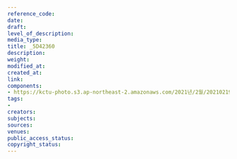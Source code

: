 ```yaml
---
reference_code: 
date: 
draft: 
level_of_description: 
media_type: 
title: _5D42360
description: 
weight: 
modified_at: 
created_at: 
link: 
components:
- https://kctu-photo.s3.ap-northeast-2.amazonaws.com/2021년/2월/20210219_백기완+선생+발인.영결식.하관/송승현/_5D42360.jpg
tags:
- 
creators: 
subjects: 
sources: 
venues: 
public_access_status: 
copyright_status: 
---
```

